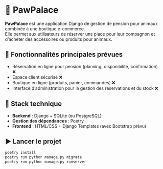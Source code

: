 # 🐾 PawPalace

**PawPalace** est une application Django de gestion de pension pour animaux combinée à une boutique e-commerce.  
Elle permet aux utilisateurs de réserver une place pour leur compagnon et d’acheter des accessoires ou produits pour animaux.

## 🧩 Fonctionnalités principales prévues

- Réservation en ligne pour pension (planning, disponibilité, confirmation) ❌
- Espace client sécurisé ❌
- Boutique en ligne (produits, panier, commandes) ❌
- Interface d’administration pour la gestion des réservations et du stock ❌

## 🚀 Stack technique

- **Backend** : Django + SQLite (ou PostgreSQL)
- **Gestion des dépendances** : Poetry
- **Frontend** : HTML/CSS + Django Templates (avec Bootstrap prévu)

## ▶️ Lancer le projet

```bash
poetry install
poetry run python manage.py migrate
poetry run python manage.py runserver
